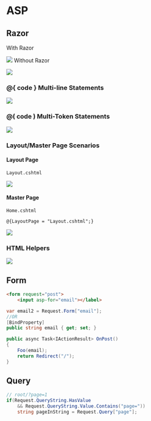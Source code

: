 # ASP

## Razor

With Razor

![](https://aspblogs.blob.core.windows.net/media/scottgu/Media/image_thumb_39360205.png)
Without Razor

![](https://aspblogs.blob.core.windows.net/media/scottgu/Media/image_thumb_7AB0B45E.png)

### @{ code } Multi-line Statements

![](https://aspblogs.blob.core.windows.net/media/scottgu/Media/image_thumb_4B321FC5.png)

### @( code ) Multi-Token Statements

![](https://aspblogs.blob.core.windows.net/media/scottgu/Media/image_thumb_75321DED.png)

### Layout/Master Page Scenarios

#### Layout Page

`Layout.cshtml`

![](https://aspblogs.blob.core.windows.net/media/scottgu/Media/image_thumb_6D0A0A24.png)

#### Master Page

`Home.cshtml`

`@{LayoutPage = "Layout.cshtml";}`

![](https://aspblogs.blob.core.windows.net/media/scottgu/Media/image_thumb_448B2810.png)

### HTML Helpers

![](https://aspblogs.blob.core.windows.net/media/scottgu/Media/image_thumb_150C9377.png)

## Form

```html
<form request="post">
    <input asp-for="email"></label>
```

```cs
var email2 = Request.Form["email"];
//OR
[BindProperty]
public string email { get; set; }  

public async Task<IActionResult> OnPost()
{
    Foo(email);
    return Redirect("/");
}
```

## Query

```cs
// root/?page=1
if(Request.QueryString.HasValue
    && Request.QueryString.Value.Contains("page="))
    string pageInString = Request.Query["page"];
```